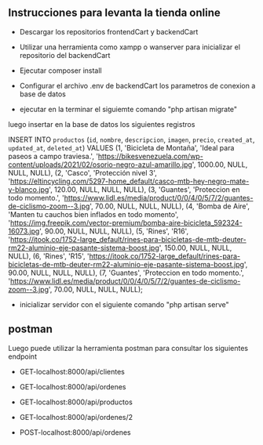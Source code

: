 ## Instrucciones para levanta la tienda online
- Descargar los repositorios frontendCart y backendCart
- Utilizar una herramienta como xampp o wanserver para inicializar el repositorio del backendCart

- Ejecutar composer install

- Configurar el archivo .env de backendCart los parametros de conexion a base de datos
- ejecutar en la terminar el siguiemte comando "php artisan migrate" 

luego insertar en la base de datos los siguientes registros
 
 INSERT INTO `productos` (`id`, `nombre`, `descripcion`, `imagen`, `precio`, `created_at`, `updated_at`, `deleted_at`) VALUES
(1, 'Bicicleta de Montaña', 'Ideal para paseos a campo traviesa.', 'https://bikesvenezuela.com/wp-content/uploads/2021/02/osorio-negro-azul-amarillo.jpg', 1000.00, NULL, NULL, NULL),
(2, 'Casco', 'Protección nivel 3', 'https://eltincycling.com/5297-home_default/casco-mtb-hey-negro-mate-y-blanco.jpg', 120.00, NULL, NULL, NULL),
(3, 'Guantes', 'Proteccion en todo momento.', 'https://www.lidl.es/media/product/0/0/4/0/5/7/2/guantes-de-ciclismo-zoom--3.jpg', 70.00, NULL, NULL, NULL),
(4, 'Bomba de Aire', 'Manten tu cauchos bien inflados en todo momento', 'https://img.freepik.com/vector-premium/bomba-aire-bicicleta_592324-16073.jpg', 90.00, NULL, NULL, NULL),
(5, 'Rines', 'R16', 'https://itook.co/1752-large_default/rines-para-bicicletas-de-mtb-deuter-rm22-aluminio-eje-pasante-sistema-boost.jpg', 150.00, NULL, NULL, NULL),
(6, 'Rines', 'R15', 'https://itook.co/1752-large_default/rines-para-bicicletas-de-mtb-deuter-rm22-aluminio-eje-pasante-sistema-boost.jpg', 90.00, NULL, NULL, NULL),
(7, 'Guantes', 'Proteccion en todo momento.', 'https://www.lidl.es/media/product/0/0/4/0/5/7/2/guantes-de-ciclismo-zoom--3.jpg', 70.00, NULL, NULL, NULL);

- inicializar servidor con el siguiente comando "php artisan serve"

## postman

 Luego puede utilizar la herramienta postman para consultar los siguientes endpoint

- GET-localhost:8000/api/clientes

- GET-localhost:8000/api/ordenes

- GET-localhost:8000/api/productos

- GET-localhost:8000/api/ordenes/2

- POST-localhost:8000/api/ordenes
